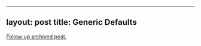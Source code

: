 
---
layout: post
title: Generic Defaults
---
[Follow up archived post.](/alex.ciobanu.org/index970c.html)